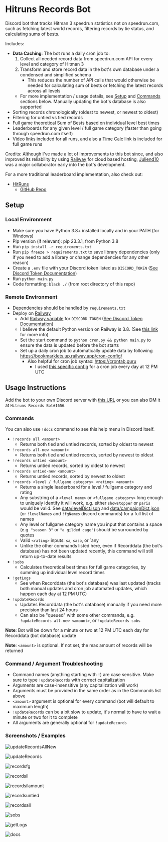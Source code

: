 # Hitruns Records Bot

Discord bot that tracks Hitman 3 speedrun statistics not on speedrun.com, such as fetching latest world records, filtering records by tie status, and calculating sums of bests.

Includes:

- **Data Caching**: The bot runs a daily cron job to:
  1. Collect all needed record data from speedrun.com API for every level and category of Hitman 3
  2. Transform and store record data in the bot's own database under a condensed and simplified schema
     - This reduces the number of API calls that would otherwise be needed for calculating sum of bests or fetching the latest records across all levels
  - For more implementation / usage details, see [Setup](#setup) and [Commands](#commands) sections below. Manually updating the bot's database is also supported
- Sorting records chronologically (oldest to newest, or newest to oldest)
- Filtering for untied vs tied records
- Full game theoretical Sum of Bests based on individual level best times
- Leaderboards for any given level / full game category (faster than going through speedrun.com itself)
- Video links included for all runs, and also a [Time Calc](https://solderq35.github.io/fg-time-calc/) link is included for full game runs

Credits: Although I've made a lot of improvements to this bot since, and also improved its reliability by using [Railway](https://railway.app/) for cloud based hosting, [Juliend10](https://www.speedrun.com/users/juliend10) was a major collaborator early into the bot's development.

For a more traditional leaderboard implementation, also check out:

- [HitRuns](https://hitruns.vercel.app/)
  - [GitHub Repo](https://github.com/solderq35/hitruns)

## Setup

### Local Environment

- Make sure you have Python 3.8+ installed locally and in your PATH (for Windows)
- Pip version (if relevant): pip 23.3.1, from Python 3.8
- Run `pip install -r requirements.txt`
- Run `pip freeze > requirements.txt` to save library dependencies (only if you need to add a library or change dependencies for any other reason)
- Create a `.env` file with your Discord token listed as `DISCORD_TOKEN` ([See Discord Token Documentation](https://docs.discordbotstudio.org/setting-up-dbs/finding-your-bot-token))
- Run `python main.py`
- Code formatting: `black ./` (from root directory of this repo)

### Remote Environment

- Dependencies should be handled by `requirements.txt`
- Deploy on [Railway](https://railway.app/)
  - Add [Railway variable](https://docs.railway.app/develop/variables) for `DISCORD_TOKEN` ([See Discord Token Documentation](https://docs.discordbotstudio.org/setting-up-dbs/finding-your-bot-token))
  - I believe the default Python version on Railway is 3.8. (See [this link](https://nixpacks.com/docs/providers/python) for more info)
  - Set the start command to `python cron.py && python main.py` to ensure the data is updated before the bot starts
  - Set up a daily cron job to automatically update data by following https://bookmarklets.up.railway.app/cron-config/
    - Also helpful for cron job syntax: https://crontab.guru
      - I used [this specific config](https://crontab.guru/#0_12_*_*_*) for a cron job every day at 12 PM UTC

## Usage Instructions

Add the bot to your own Discord server with [this URL](https://discord.com/api/oauth2/authorize?client_id=1048593224735932508&permissions=2147486720&scope=bot%20applications.commands) or you can also DM it at `Hitruns Records Bot#1656`.

### Commands

You can also use `!docs` command to see this help menu in Discord itself.

- `!records all <amount>`
  - Returns both tied and untied records, sorted by oldest to newest
- `!records all-new <amount>`
  - Returns both tied and untied records, sorted by newest to oldest
- `!records untied <amount>`
  - Returns untied records, sorted by oldest to newest
- `!records untied-new <amount>`
  - Returns untied records, sorted by newest to oldest
- `!records <level / fullgame category> <rating> <amount>`
  - Returns a single leaderboard for a level / fullgame category and rating
  - Any substring of a `<level name>` or `<fullgame category>` long enough to uniquely identify it will work, e.g. either `showstopper` or `paris` would be valid. See [data/levelDict.json](https://github.com/solderq35/hitruns-records-bot/blob/master/data/levelDict.json) and [data/campaignDict.json](https://github.com/solderq35/hitruns-records-bot/blob/master/data/campaignDict.json) (or `!levelNames` and `!fgNames` discord commands) for a full list of names
  - Any level or fullgame category name you input that contains a space (e.g. `"season 3"` or `"a gilded cage"`) should be surrounded by quotes
  - Valid `<rating>` inputs: `sa`, `saso`, or `any
  - Unlike the other commands listed here, even if Recorddata (the bot's database) has not been updated recently, this command will still return up-to-date results
- `!sobs`
  - Calculates theoretical best times for full game categories, by summing up individual level record times
- `!getLogs`
  - See when Recorddata (the bot's database) was last updated (tracks both manual updates and cron job automated updates, which happen each day at 12 PM UTC)
- `!updateRecords`
  - Updates Recorddata (the bot's database) manually if you need more precision than last 24 hours
  - Can also be "queued" with some other commands, e.g. `!updateRecords all-new <amount>`, or `!updateRecords sobs`

**Note**: Bot will be down for a minute or two at 12 PM UTC each day for Recorddata (bot database) update

**Note**: `<amount>` is optional. If not set, the max amount of records will be returned

### Command / Argument Troubleshooting

- Command names (anything starting with `!`) are case sensitive. Make sure to type `!updateRecords` with correct capitalization
- Arguments are case-insensitive (any capitalization will work)
- Arguments must be provided in the same order as in the Commands list above
- `<amount>` argument is optional for every command (bot will default to maximum length)
- `!updateRecords` can be a bit slow to update, it's normal to have to wait a minute or two for it to complete
- All arguments are generally optional for `!updateRecords`

### Screenshots / Examples

![updateRecordsAllNew](https://i.ibb.co/nQ54dxK/recordsallnew.PNG)

![updateRecords](https://i.ibb.co/FJhS7Fy/updaterecords.png)

![recordsfg](https://i.ibb.co/fpJCGPp/recordsfg.png)

![recordsil](https://i.ibb.co/NpHNP6W/recordsil.png)

![recordsilamount](https://i.ibb.co/5c8z63Q/recordsilamount.png)

![recordsuntied](https://i.ibb.co/c1DxHjN/recordsuntied.png)

![recordsall](https://i.ibb.co/xS191j6/recordsall.png)

![sobs](https://i.ibb.co/WBjLB4j/sobs.png)

![getLogs](https://i.ibb.co/s6ZYHKt/getlogs.jpg)

![docs](https://i.ibb.co/WHQGq2Y/recordsdocs.jpg)

